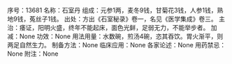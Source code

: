 序号：13681
名称：石室丹
组成：元参1两，麦冬9钱，甘菊花3钱，人参1钱，熟地9钱，菟丝子1钱。
出处：方出《石室秘录》卷一，名见《医学集成》卷三。
主治：痿证，阳明火盛，终年不能起床，面色光鲜，足弱无力，不能举步者。
加减：None
功效：None
用法用量：水数碗，煎汤4碗，恣其吞饮。胃火渐平，则两足自然生力。
制备方法：None
临床应用：None
各家论述：None
用药禁忌：None
附注：None
